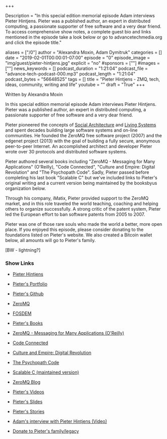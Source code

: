 +++

Description = "In this special edition memorial episode Adam interviews Pieter Hintjens. Pieter was a published author, an expert in distributed computing, a passionate supporter of free software and a very dear friend. To access comprehensive show notes, a complete guest bio and links mentioned in the episode take a look below or go to advancetechmedia.org and click the episode title."

aliases = ["/0"]
author = "Alexandra Moxin, Adam Dymitruk"
categories = []
date = "2019-02-01T00:00:01-07:00"
episode = "0"
episode_image = "img/guest/pieter-hintjens.jpg"
explicit = "no"
#sponsors = [""]
#images = [""]
news_keywords = []
podcast_duration = "1:21:04"
podcast_file = "advance-tech-podcast-000.mp3"
podcast_length = "1:21:04"
podcast_bytes = "56648525"
tags = []
title = "Pieter Hintjens - ZMQ, tech, ideas, community, writing and life"
youtube = ""
draft = "True"
+++

Written by Alexandra Moxin

In this special edition memorial episode Adam interviews Pieter Hintjens. Pieter was a published author, an expert in distributed computing, a passionate supporter of free software and a very dear friend.

Pieter pioneered the concepts of [Social Architecture]() and [Living Systems]() and spent decades building large software systems and on-line communities. He founded the ZeroMQ free software project (2007) and the edgenet project (2013) with the goal of building a fully secure, anonymous peer-to-peer Internet. An accomplished architect and developer Pieter wrote over 30 protocols and distributed software systems.

Pieter authored several books including "ZeroMQ - Messaging for Many Applications" (O'Reilly), "Code Connected", "Culture and Empire: Digital Revolution" and "The Psychopath Code". Sadly, Pieter passed before completing his last book "Scalable C" but we've included links to Pieter's original writing and a current version being maintained by the booksbyus organization below.

Through his company, iMatix, Pieter provided support to the ZeroMQ market, and in this role traveled the world teaching, coaching and helping others to organize successfully. A strong critic of the patent system, Pieter led the European effort to ban software patents from 2005 to 2007. 

Pieter was one of those rare souls who made the world a better, more open place. If you enjoyed this episode, please consider donating to the foundations listed on Pieter's website. We also created a Bitcoin wallet below, all amounts will go to Pieter's family.

[BW - lightning?]


### Show Links

* [Pieter Hintjens](http://hintjens.com/)
* [Pieter's Portfolio](http://hintjens.com/main:portfolio)
* [Pieter's Github](https://github.com/hintjens)
* [ZeroMQ](http://zeromq.org/)
* [FOSDEM](https://fosdem.org/2019/)
* [Pieter's Books](http://hintjens.com/books)

* [ZeroMQ - Messaging for Many Applications (O'Reilly)]()
* [Code Connected]()
* [Culture and Empire: Digital Revolution]()
* [The Psychopath Code]()

* [Scalable C (maintained version)](https://github.com/booksbyus/scalable-c)
* [ZeroMQ Blog](http://hintjens.com/blog:_zeromq)
* [Pieter's Videos](https://vimeo.com/user10099130/videos?cjevent=41da0470266111e9815401210a1c0e0c)
* [Pieter's Slides](https://www.slideshare.net/pieterh)
* [Pieter's Stories](http://fiction.hintjens.com/)
* [Adam's interview with Pieter Hintjens (Video)]((https://www.youtube.com/watch?v=ApqI9XLRk4k))
* [Donate to Pieter's family/legacy](https://www.paypal.me/Hintjens)


